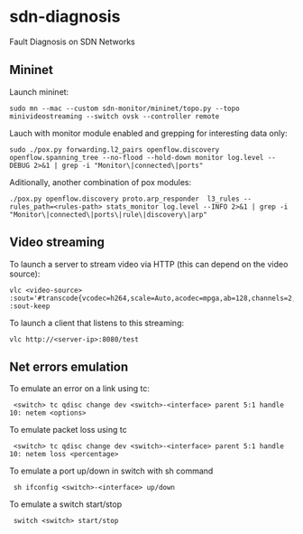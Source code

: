 # sdn-diagnosis
Fault Diagnosis on SDN Networks

## Mininet
Launch mininet:
```
sudo mn --mac --custom sdn-monitor/mininet/topo.py --topo minivideostreaming --switch ovsk --controller remote
```

Lauch with monitor module enabled and grepping for interesting data only:
```
sudo ./pox.py forwarding.l2_pairs openflow.discovery openflow.spanning_tree --no-flood --hold-down monitor log.level --DEBUG 2>&1 | grep -i "Monitor\|connected\|ports"
```

Aditionally, another combination of pox modules:
```
./pox.py openflow.discovery proto.arp_responder  l3_rules --rules_path=<rules-path> stats_monitor log.level --INFO 2>&1 | grep -i "Monitor\|connected\|ports\|rule\|discovery\|arp"
```

## Video streaming
To launch a server to stream video via HTTP (this can depend on the video source):
```
vlc <video-source> :sout='#transcode{vcodec=h264,scale=Auto,acodec=mpga,ab=128,channels=2,samplerate=44100}:http{mux=ffmpeg{mux=flv},dst=:8080/test}' :sout-keep
```

To launch a client that listens to this streaming:
```
vlc http://<server-ip>:8080/test
```

## Net errors emulation
To emulate an error on a link using tc:
```
 <switch> tc qdisc change dev <switch>-<interface> parent 5:1 handle 10: netem <options>
```
To emulate packet loss using tc
```
 <switch> tc qdisc change dev <switch>-<interface> parent 5:1 handle 10: netem loss <percentage>
```
To emulate a port up/down in switch with sh command
```
 sh ifconfig <switch>-<interface> up/down
```
To emulate a switch start/stop
```
 switch <switch> start/stop
```

